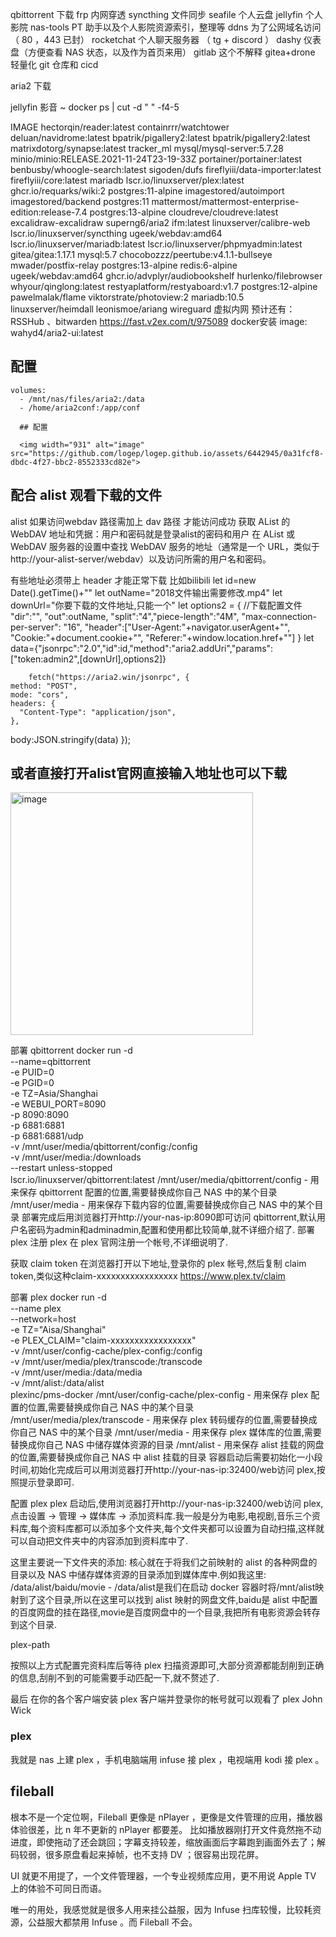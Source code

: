 qbittorrent 下载
frp 内网穿透
syncthing 文件同步
seafile 个人云盘
jellyfin 个人影院
nas-tools PT 助手以及个人影院资源索引，整理等
ddns 为了公网域名访问（ 80 ，443 已封）
rocketchat 个人聊天服务器 （ tg + discord ）
dashy 仪表盘（方便查看 NAS 状态，以及作为首页来用）
gitlab 这个不解释
gitea+drone 轻量化 git 仓库和 cicd

aria2 下载

jellyfin 影音
~ docker ps | cut -d " " -f4-5

IMAGE
hectorqin/reader:latest
containrrr/watchtower
deluan/navidrome:latest
bpatrik/pigallery2:latest
bpatrik/pigallery2:latest
matrixdotorg/synapse:latest
tracker_ml
mysql/mysql-server:5.7.28
minio/minio:RELEASE.2021-11-24T23-19-33Z
portainer/portainer:latest
benbusby/whoogle-search:latest
sigoden/dufs
fireflyiii/data-importer:latest
fireflyiii/core:latest
mariadb
lscr.io/linuxserver/plex:latest
ghcr.io/requarks/wiki:2
postgres:11-alpine
imagestored/autoimport
imagestored/backend
postgres:11
mattermost/mattermost-enterprise-edition:release-7.4
postgres:13-alpine
cloudreve/cloudreve:latest
excalidraw-excalidraw
superng6/aria2
ifm:latest
linuxserver/calibre-web
lscr.io/linuxserver/syncthing
ugeek/webdav:amd64
lscr.io/linuxserver/mariadb:latest
lscr.io/linuxserver/phpmyadmin:latest
gitea/gitea:1.17.1
mysql:5.7
chocobozzz/peertube:v4.1.1-bullseye
mwader/postfix-relay
postgres:13-alpine
redis:6-alpine
ugeek/webdav:amd64
ghcr.io/advplyr/audiobookshelf
hurlenko/filebrowser
whyour/qinglong:latest
restyaplatform/restyaboard:v1.7
postgres:12-alpine
pawelmalak/flame
viktorstrate/photoview:2
mariadb:10.5
linuxserver/heimdall
leonismoe/ariang
wireguard 虚拟内网
预计还有：
RSSHub 、bitwarden
https://fast.v2ex.com/t/975089
docker安装
 image: wahyd4/aria2-ui:latest

 ## 配置

    volumes:
      - /mnt/nas/files/aria2:/data
      - /home/aria2conf:/app/conf

      ## 配置

      <img width="931" alt="image" src="https://github.com/logep/logep.github.io/assets/6442945/0a31fcf8-dbdc-4f27-bbc2-8552333cd82e">
## 配合 alist 观看下载的文件
alist
如果访问webdav
路径需加上 dav 路径 才能访问成功
获取 AList 的 WebDAV 地址和凭据：用户和密码就是登录alist的密码和用户
在 AList 或 WebDAV 服务器的设置中查找 WebDAV 服务的地址（通常是一个 URL，类似于 http://your-alist-server/webdav）以及访问所需的用户名和密码。


有些地址必须带上 header 才能正常下载 比如bilibili
let id=new Date().getTime()+""
let outName="2018文件输出需要修改.mp4"
let downUrl="你要下载的文件地址,只能一个"
let options2 = { //下载配置文件
				"dir":"",
    "out":outName,
    "split":"4","piece-length":"4M",
				"max-connection-per-server": "16",
				"header":["User-Agent:"+navigator.userAgent+"", "Cookie:"+document.cookie+"", "Referer:"+window.location.href+""]
			}
let data={"jsonrpc":"2.0","id":id,"method":"aria2.addUri","params":["token:admin2",[downUrl],options2]}

        fetch("https://aria2.win/jsonrpc", {
    method: "POST",
    mode: "cors",
    headers: {
      "Content-Type": "application/json",
    },
   body:JSON.stringify(data)
  });


  ## 或者直接打开alist官网直接输入地址也可以下载 
  <img width="388" alt="image" src="https://github.com/logep/logep.github.io/assets/6442945/7e85517c-2324-4919-b2d2-4f6654032f82">


部署 qbittorrent
docker run -d \
  --name=qbittorrent \
  -e PUID=0 \
  -e PGID=0 \
  -e TZ=Asia/Shanghai \
  -e WEBUI_PORT=8090 \
  -p 8090:8090 \
  -p 6881:6881 \
  -p 6881:6881/udp \
  -v /mnt/user/media/qbittorrent/config:/config \
  -v /mnt/user/media:/downloads \
  --restart unless-stopped \
  lscr.io/linuxserver/qbittorrent:latest
/mnt/user/media/qbittorrent/config - 用来保存 qbittorrent 配置的位置,需要替换成你自己 NAS 中的某个目录
/mnt/user/media - 用来保存下载内容的位置,需要替换成你自己 NAS 中的某个目录
部署完成后用浏览器打开http://your-nas-ip:8090即可访问 qbittorrent,默认用户名密码为admin和adminadmin,配置和使用都比较简单,就不详细介绍了.
部署 plex
注册 plex
在 plex 官网注册一个帐号,不详细说明了.

获取 claim token
在浏览器打开以下地址,登录你的 plex 帐号,然后复制 claim token,类似这种claim-xxxxxxxxxxxxxxxxx https://www.plex.tv/claim

部署 plex
docker run -d \
--name plex \
--network=host \
-e TZ="Aisa/Shanghai" \
-e PLEX_CLAIM="claim-xxxxxxxxxxxxxxxxx" \
-v /mnt/user/config-cache/plex-config:/config \
-v /mnt/user/media/plex/transcode:/transcode \
-v /mnt/user/media:/data/media \
-v /mnt/alist:/data/alist \
plexinc/pms-docker
/mnt/user/config-cache/plex-config - 用来保存 plex 配置的位置,需要替换成你自己 NAS 中的某个目录
/mnt/user/media/plex/transcode - 用来保存 plex 转码缓存的位置,需要替换成你自己 NAS 中的某个目录
/mnt/user/media - 用来保存 plex 媒体库的位置,需要替换成你自己 NAS 中储存媒体资源的目录
/mnt/alist - 用来保存 alist 挂载的网盘的位置,需要替换成你自己 NAS 中 alist 挂载的目录
容器启动后需要初始化一小段时间,初始化完成后可以用浏览器打开http://your-nas-ip:32400/web访问 plex,按照提示登录即可.

配置 plex
plex 启动后,使用浏览器打开http://your-nas-ip:32400/web访问 plex,点击设置 -> 管理 -> 媒体库 -> 添加资料库.我一般是分为电影,电视剧,音乐三个资料库,每个资料库都可以添加多个文件夹,每个文件夹都可以设置为自动扫描,这样就可以自动把文件夹中的内容添加到资料库中了.

这里主要说一下文件夹的添加: 核心就在于将我们之前映射的 alist 的各种网盘的目录以及 NAS 中储存媒体资源的目录添加到媒体库中.例如我这里:
/data/alist/baidu/movie - /data/alist是我们在启动 docker 容器时将/mnt/alist映射到了这个目录,所以在这里可以找到 alist 映射的网盘文件,baidu是 alist 中配置的百度网盘的挂在路径,movie是百度网盘中的一个目录,我把所有电影资源会转存到这个目录.

plex-path

按照以上方式配置完资料库后等待 plex 扫描资源即可,大部分资源都能刮削到正确的信息,刮削不到的可能需要手动匹配一下,就不赘述了.

最后
在你的各个客户端安装 plex 客户端并登录你的帐号就可以观看了 plex John Wick

### plex
我就是 nas 上建 plex ，手机电脑端用 infuse 接 plex ，电视端用 kodi 接 plex 。
## fileball
根本不是一个定位啊，Fileball 更像是 nPlayer ，更像是文件管理的应用，播放器体验很差，比 n 年不更新的 nPlayer 都要差。
比如播放器刚打开文件竟然拖不动进度，即使拖动了还会跳回；字幕支持较差，缩放画面后字幕跑到画面外去了；解码较弱，很多原盘看起来掉帧，也不支持 DV ；很容易出现花屏。

UI 就更不用提了，一个文件管理器，一个专业视频库应用，更不用说 Apple TV 上的体验不可同日而语。

唯一的用处，我感觉就是很多人用来挂公益服，因为 Infuse 扫库较慢，比较耗资源，公益服大都禁用 Infuse 。而 Fileball 不会。
